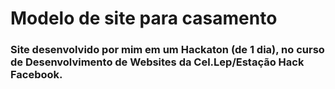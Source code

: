 # Modelo de site para casamento

### Site desenvolvido por mim em um Hackaton (de 1 dia), no curso de Desenvolvimento de Websites da Cel.Lep/Estação Hack Facebook.
